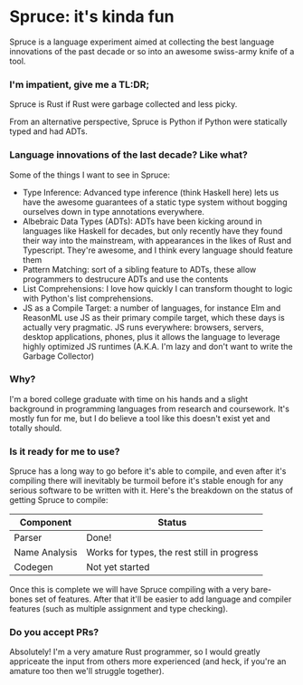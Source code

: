 # Spruce: it's kinda fun

Spruce is a language experiment aimed at collecting the best language
innovations of the past decade or so into an awesome swiss-army knife of a
tool.

### I'm impatient, give me a TL:DR;

Spruce is Rust if Rust were garbage collected and less picky.

From an alternative perspective, Spruce is Python if Python were statically
typed and had ADTs.

### Language innovations of the last decade? Like what?

Some of the things I want to see in Spruce:

* Type Inference: Advanced type inference (think Haskell here) lets us have
  the awesome guarantees of a static type system without bogging ourselves
  down in type annotations everywhere.
* Albebraic Data Types (ADTs): ADTs have been kicking around in languages like
  Haskell for decades, but only recently have they found their way into the
  mainstream, with appearances in the likes of Rust and Typescript. They're
  awesome, and I think every language should feature them
* Pattern Matching: sort of a sibling feature to ADTs, these allow programmers
  to destrucure ADTs and use the contents
* List Comprehensions: I love how quickly I can transform thought to logic
  with Python's list comprehensions.
* JS as a Compile Target: a number of languages, for instance Elm and ReasonML
  use JS as their primary compile target, which these days is actually very
  pragmatic. JS runs everywhere: browsers, servers, desktop applications,
  phones, plus it allows the language to leverage highly optimized JS runtimes
  (A.K.A. I'm lazy and don't want to write the Garbage Collector)

### Why?

I'm a bored college graduate with time on his hands and a slight background in
programming languages from research and coursework. It's mostly fun for me,
but I do believe a tool like this doesn't exist yet and totally should.

### Is it ready for me to use?

Spruce has a long way to go before it's able to compile, and even after it's
compiling there will inevitably be turmoil before it's stable enough for any
serious software to be written with it. Here's the breakdown on the status of
getting Spruce to compile:

| Component | Status |
| --------- | ------ |
| Parser    | Done!  |
| Name Analysis | Works for types, the rest still in progress |
| Codegen   | Not yet started |

Once this is complete we will have Spruce compiling with a very bare-bones set
of features. After that it'll be easier to add language and compiler features
(such as multiple assignment and type checking).

### Do you accept PRs?

Absolutely! I'm a very amature Rust programmer, so I would greatly appriceate
the input from others more experienced (and heck, if you're an amature too
then we'll struggle together).

